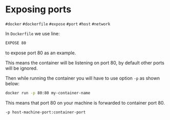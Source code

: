 # Exposing ports

`#docker` `#dockerfile` `#expose` `#port` `#host` `#network` 

In `Dockerfile` we use line:

```bash
EXPOSE 80
```

to expose port 80 as an example. 

This means the container will be listening on port 80, by default other ports will be ignored.

Then while running the container you will have to use option `-p` as shown below:

```bash
docker run -p 80:80 my-container-name
```

This means that port 80 on your machine is forwarded to container port 80.

```bash
-p host-machine-port:container-port
```